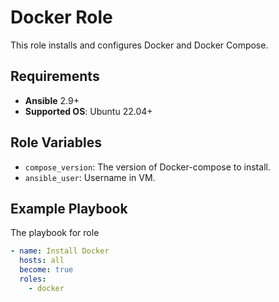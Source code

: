 # Docker Role

This role installs and configures Docker and Docker Compose.

## Requirements

- **Ansible** 2.9+
- **Supported OS**: Ubuntu 22.04+

## Role Variables

- `compose_version`: The version of Docker-compose to install.
- `ansible_user`: Username in VM.

## Example Playbook

The playbook for role

```yaml
- name: Install Docker
  hosts: all
  become: true
  roles:
    - docker
```

